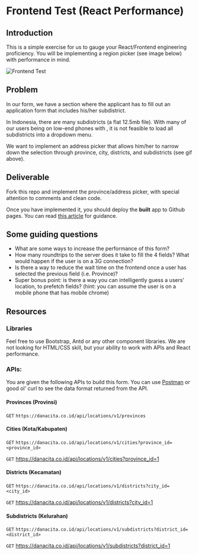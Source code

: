 # Frontend Test (React Performance)

## Introduction

This is a simple exercise for us to gauge your React/Frontend engineering proficiency. You will be implementing a region picker (see image below) with performance in mind.

![Frontend Test](https://media.giphy.com/media/2UH793kyekHUb3YUmZ/giphy.gif)

## Problem

In our form, we have a section where the applicant has to fill out an application form that includes his/her subdistrict.

In Indonesia, there are many subdistricts (a flat 12.5mb file). With many of our users being on low-end phones with , it is not feasible to load all subdistricts into a dropdown menu.

We want to implement an address picker that allows him/her to narrow down the selection through province, city, districts, and subdistricts (see gif above).

## Deliverable

Fork this repo and implement the province/address picker, with special attention to comments and clean code.

Once you have implemented it, you should deploy the **built** app to Github pages. You can read [this article](https://itnext.io/so-you-want-to-host-your-single-age-react-app-on-github-pages-a826ab01e48) for guidance.

## Some guiding questions

- What are some ways to increase the performance of this form?
- How many roundtrips to the server does it take to fill the 4 fields? What would happen if the user is on a 3G connection?
- Is there a way to reduce the wait time on the frontend once a user has selected the previous field (i.e. Province)?
- Super bonus point: is there a way you can intelligently guess a users' location, to prefetch fields? (hint: you can assume the user is on a mobile phone that has mobile chrome)

## Resources

### Libraries

Feel free to use Bootstrap, Antd or any other component libraries. We are not looking for HTML/CSS skill, but your ability to work with APIs and React performance.

### APIs:

You are given the following APIs to build this form. You can use [Postman](https://www.getpostman.com/) or good ol' curl to see the data format returned from the API.

#### Provinces (Provinsi)

`GET` `https://danacita.co.id/api/locations/v1/provinces`

#### Cities (Kota/Kabupaten)

`GET` `https://danacita.co.id/api/locations/v1/cities?province_id=<province_id>`

`GET` https://danacita.co.id/api/locations/v1/cities?province_id=1

#### Districts (Kecamatan)

`GET` `https://danacita.co.id/api/locations/v1/districts?city_id=<city_id>`

`GET` https://danacita.co.id/api/locations/v1/districts?city_id=1

#### Subdistricts (Kelurahan)

`GET` `https://danacita.co.id/api/locations/v1/subdistricts?district_id=<district_id>`

`GET` https://danacita.co.id/api/locations/v1/subdistricts?district_id=1
